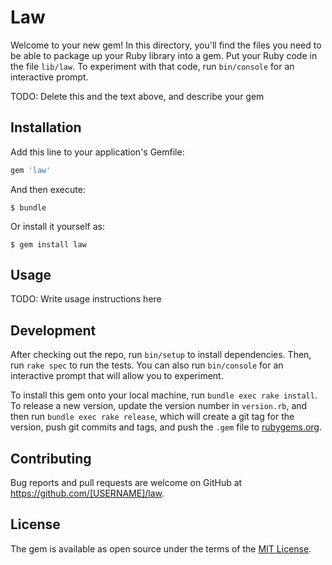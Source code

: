 # Law

Welcome to your new gem! In this directory, you'll find the files you need to be able to package up your Ruby library into a gem. Put your Ruby code in the file `lib/law`. To experiment with that code, run `bin/console` for an interactive prompt.

TODO: Delete this and the text above, and describe your gem

## Installation

Add this line to your application's Gemfile:

```ruby
gem 'law'
```

And then execute:

    $ bundle

Or install it yourself as:

    $ gem install law

## Usage

TODO: Write usage instructions here

## Development

After checking out the repo, run `bin/setup` to install dependencies. Then, run `rake spec` to run the tests. You can also run `bin/console` for an interactive prompt that will allow you to experiment.

To install this gem onto your local machine, run `bundle exec rake install`. To release a new version, update the version number in `version.rb`, and then run `bundle exec rake release`, which will create a git tag for the version, push git commits and tags, and push the `.gem` file to [rubygems.org](https://rubygems.org).

## Contributing

Bug reports and pull requests are welcome on GitHub at https://github.com/[USERNAME]/law.

## License

The gem is available as open source under the terms of the [MIT License](https://opensource.org/licenses/MIT).
